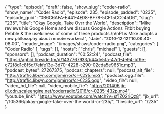 {
  "type": "episode",
  "draft": false,
  "show_slug": "coder-radio",
  "show_name": "Coder Radio",
  "episode": 235,
  "episode_padded": "0235",
  "episode_guid": "0B6C6AFA-E441-4ED8-BF78-5CF15CC045D6",
  "slug": "235",
  "title": "Okay Google, Take Over the World",
  "description": "Mike reviews his Google Home and we discuss Google Actions, Fitbit buying Pebble & the usefulness of some of these products.\n\nPlus Mike adopts a new philosophy about remote workers!",
  "date": "2016-12-12T16:06:40-08:00",
  "header_image": "/images/shows/coder-radio.png",
  "categories": [
    "Coder Radio"
  ],
  "tags": [],
  "hosts": [
    "chris",
    "michael"
  ],
  "guests": [],
  "sponsors": [],
  "podcast_duration": "00:52:24",
  "podcast_file": "https://aphid.fireside.fm/d/1437767933/b44de5fa-47c1-4e94-bf9e-c72f8d1c8f5d/7ebfe13e-3d70-4228-b290-02cda5e9651c.mp3",
  "podcast_bytes": 27267375,
  "podcast_chapters": null,
  "podcast_alt_file": "http://traffic.libsyn.com/jbmirror/cr-0235.mp3",
  "podcast_ogg_file": "http://traffic.libsyn.com/jbmirror/cr-0235.ogg",
  "video_file": null,
  "video_hd_file": null,
  "video_mobile_file": "http://201406.jb-dl.cdn.scaleengine.net/coderradio/2016/cr-0235-432p.mp4",
  "youtube_link": "https://www.youtube.com/watch?v=sf1ZO2riQz8",
  "jb_url": "/105366/okay-google-take-over-the-world-cr-235/",
  "fireside_url": "/235"
}

